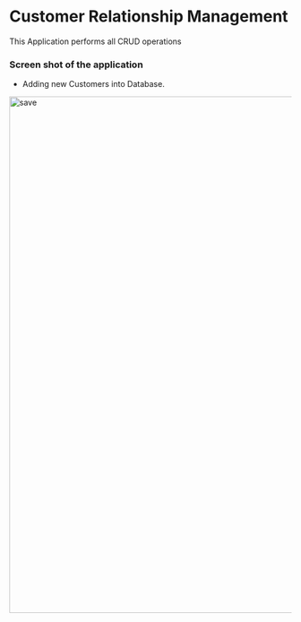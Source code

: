 # Customer Relationship Management

This Application performs all CRUD operations 

### Screen shot of the application 
- Adding new Customers into Database.
<img width="922" alt="save" src="https://user-images.githubusercontent.com/14169071/34057514-40fb2a74-e1a5-11e7-8d01-4c637905eb65.png">
